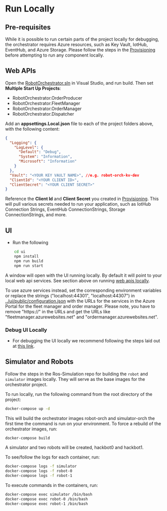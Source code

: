 # Run Locally

## Pre-requisites

While it is possible to run certain parts of the project locally for debugging, the orchestrator requires Azure resources, such as Key Vault, IotHub, EventHub, and Azure Storage. Please follow the steps in the [Provisioning](./Provisioning.md) before attempting to run any component locally.

## Web APIs

Open the [RobotOrchestrator.sln](./../RobotOrchestrator.sln) in Visual Studio, and run build. Then set **Multiple Start Up Projects**:

- RobotOrchestrator.OrderProducer
- RobotOrchestrator.FleetManager
- RobotOrchestrator.OrderManager
- RobotOrchestrator.Dispatcher

Add an **appsettings.Local.json** file to each of the project folders above, with the following content:

```json
{
  "Logging": {
    "LogLevel": {
      "Default": "Debug",
      "System": "Information",
      "Microsoft": "Information"
    }
  },
  "Vault": "<YOUR KEY VAULT NAME>", //e.g. robot-orch-kv-dev
  "ClientId": "<YOUR CLIENT ID>",
  "ClientSecret": "<YOUR CLIENT SECRET>"
}
```

Reference the **Client Id** and **Client Secret** you created in [Provisioning](./Provisioning.md). This will pull various secrets needed to run your application, such as IotHub Connection Strings, EventHub ConnectionStrings, Storage ConnectionStrings, and more.

## UI

- Run the following

```bash
    cd ui
    npm install
    npm run build
    npm run start
```

A window will open with the UI running locally. By default it will point to your local web api services. See section above on running [web apis locally](#Web-APIs).

To use azure services instead, set the corresponding environment variables or replace the strings ("localhost:44301", "localhost:44307") in [../ui/public/configuration.json](../ui/public/configuration.json) with the URLs for the services in the Azure Portal for the fleet manager and order manager. Please note, you have to remove "https://" in the URLs and get the URLs like "fleetmanager.azurewebsites.<i></i>net" and "ordermanager.azurewebsites.<i></i>net".

### Debug UI Locally

- For debugging the UI locally we recommend following the steps laid out at [this link](https://code.visualstudio.com/docs/nodejs/reactjs-tutorial#_debugging-react).

## Simulator and Robots

Follow the steps in the Ros-Simulation repo for building the `robot` and `simulator` images locally. They will serve as the base images for the orchestrator project.

To run locally, run the following command from the root directory of the project:

```bash
docker-compose up -d
```

This will build the orchestrator images robot-orch and simulator-orch the first time the command is run on your environment. To force a rebuild of the orchestrator images, run:

```bash
docker-compose build
```

A simulator and two robots will be created, hackbot0 and hackbot1.

To see/follow the logs for each container, run:

```bash
docker-compose logs -f simulator
docker-compose logs -f robot-0
docker-compose logs -f robot-1
```

To execute commands in the containers, run:

```bash
docker-compose exec simulator /bin/bash
docker-compose exec robot-0 /bin/bash
docker-compose exec robot-1 /bin/bash
```